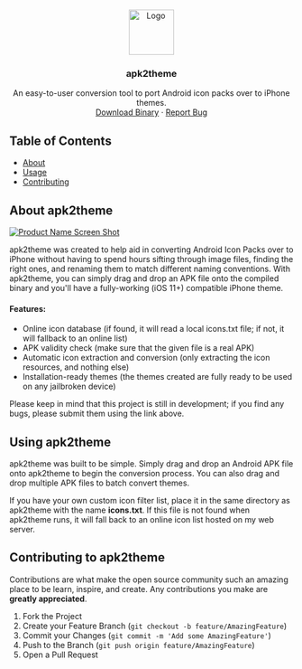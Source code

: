 
<!-- PROJECT LOGO -->
<br />
<p align="center">
  <a href="https://imbypass.pw/">
    <img src="https://imbypass.pw/apt/CydiaIcon.png" alt="Logo" width="80" height="80">
  </a>

  <h3 align="center">apk2theme</h3>

  <p align="center">
    An easy-to-user conversion tool to port Android icon packs over to iPhone themes.
    <br />
    <a href="https://github.com/coleschaefer/apk2theme/releases">Download Binary</a>
    ·
    <a href="https://github.com/coleschaefer/apk2theme/issues">Report Bug</a>
  </p>
</p>



<!-- TABLE OF CONTENTS -->
## Table of Contents

* [About](#about-the-project)
* [Usage](#usage)
* [Contributing](#contributing)



<!-- ABOUT THE PROJECT -->
## About apk2theme

[![Product Name Screen Shot][product-screenshot]](https://example.com)


apk2theme was created to help aid in converting Android Icon Packs over to iPhone without having to spend hours sifting through image files, finding the right ones, and renaming them to match different naming conventions. With apk2theme, you can simply drag and drop an APK file onto the compiled binary and you'll have a fully-working (iOS 11+) compatible iPhone theme.



#### Features:
* Online icon database (if found, it will read a local icons.txt file; if not, it will fallback to an online list)
* APK validity check (make sure that the given file is a real APK)
* Automatic icon extraction and conversion (only extracting the icon resources, and nothing else)
* Installation-ready themes (the themes created are fully ready to be used on any jailbroken device)

Please keep in mind that this project is still in development; if you find any bugs, please submit them using the link above.


<!-- USAGE EXAMPLES -->
## Using apk2theme

apk2theme was built to be simple. Simply drag and drop an Android APK file onto apk2theme to begin the conversion process. You can also drag and drop multiple APK files to batch convert themes.

If you have your own custom icon filter list, place it in the same directory as apk2theme with the name **icons.txt**. If this file is not found when apk2theme runs, it will fall back to an online icon list hosted on my web server. 


<!-- CONTRIBUTING -->
## Contributing to apk2theme

Contributions are what make the open source community such an amazing place to be learn, inspire, and create. Any contributions you make are **greatly appreciated**.

1. Fork the Project
2. Create your Feature Branch (`git checkout -b feature/AmazingFeature`)
3. Commit your Changes (`git commit -m 'Add some AmazingFeature'`)
4. Push to the Branch (`git push origin feature/AmazingFeature`)
5. Open a Pull Request





<!-- MARKDOWN LINKS & IMAGES -->
[product-screenshot]: https://ton.twitter.com/1.1/ton/data/dm/1164600835571101700/1164600738972147712/K8jqfyef.png:large